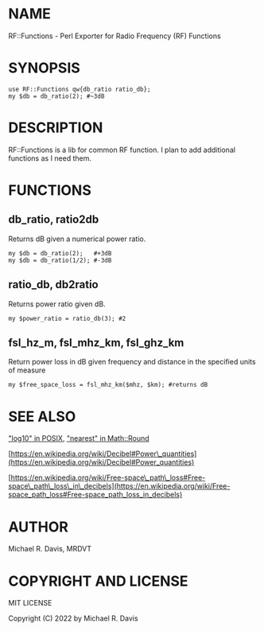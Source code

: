# NAME

RF::Functions - Perl Exporter for Radio Frequency (RF) Functions

# SYNOPSIS

    use RF::Functions qw{db_ratio ratio_db};
    my $db = db_ratio(2); #~3dB

# DESCRIPTION

RF::Functions is a lib for common RF function.  I plan to add additional functions as I need them.

# FUNCTIONS

## db\_ratio, ratio2db

Returns dB given a numerical power ratio.

    my $db = db_ratio(2);   #+3dB
    my $db = db_ratio(1/2); #-3dB

## ratio\_db, db2ratio

Returns power ratio given dB.

    my $power_ratio = ratio_db(3); #2

## fsl\_hz\_m, fsl\_mhz\_km, fsl\_ghz\_km

Return power loss in dB given frequency and distance in the specified units of measure

    my $free_space_loss = fsl_mhz_km($mhz, $km); #returns dB

# SEE ALSO

["log10" in POSIX](https://metacpan.org/pod/POSIX#log10), ["nearest" in Math::Round](https://metacpan.org/pod/Math::Round#nearest)

[https://en.wikipedia.org/wiki/Decibel#Power\_quantities](https://en.wikipedia.org/wiki/Decibel#Power_quantities)

[https://en.wikipedia.org/wiki/Free-space\_path\_loss#Free-space\_path\_loss\_in\_decibels](https://en.wikipedia.org/wiki/Free-space_path_loss#Free-space_path_loss_in_decibels)

# AUTHOR

Michael R. Davis, MRDVT

# COPYRIGHT AND LICENSE

MIT LICENSE

Copyright (C) 2022 by Michael R. Davis

